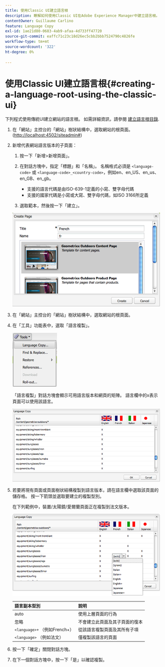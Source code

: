 ```yaml
---
title: 使用Classic UI建立語言根
description: 瞭解如何使用Classic UI在Adobe Experience Manager中建立語言根。
contentOwner: Guillaume Carlino
feature: Language Copy
exl-id: 1ae21d80-0683-4ab9-afaa-4d733ff47720
source-git-commit: eaffc71c23c18d26ec5cbb2bbb7524790c4826fe
workflow-type: tm+mt
source-wordcount: '322'
ht-degree: 0%

---
```


# 使用Classic UI建立語言根{#creating-a-language-root-using-the-classic-ui}

下列程式使用傳統UI建立網站的語言根。 如需詳細資訊，請參閱 [建立語言根目錄](/help/sites-administering/tc-prep.md#creating-a-language-root).

1. 在「網站」主控台的「網站」樹狀結構中，選取網站的根頁面。 ([http://localhost:4502/siteadmin#](http://localhost:4502/siteadmin#))
1. 新增代表網站語言版本的子頁面：

   1. 按一下「新增>新增頁面」。
   1. 在對話方塊中，指定「標題」和「名稱」。 名稱格式必須是 `<language-code>` 或 `<language-code>_<country-code>`，例如en、en_US、en_us、en_GB、en_gb。

      * 支援的語言代碼是由ISO-639-1定義的小寫、雙字母代碼
      * 支援的國家代碼是小寫或大寫、雙字母代碼，如ISO 3166所定義

   1. 選取範本，然後按一下「建立」。

   ![newpagefr](assets/newpagefr.png)

1. 在「網站」主控台的「網站」樹狀結構中，選取網站的根頁面。
1. 在「工具」功能表中，選取「語言複製」。

   ![工具語言副本](assets/toolslanguagecopy.png)

   「語言複製」對話方塊會顯示可用語言版本和網頁的矩陣。 語言欄中的x表示頁面可以使用該語言。

   ![languagecopydialog](assets/languagecopydialog.png)

1. 若要將現有頁面或頁面樹狀結構複製到語言版本，請在語言欄中選取該頁面的儲存格。 按一下箭頭並選取要建立的複製型別。

   在下列範例中，裝置/太陽鏡/愛爾蘭頁面正在複製到法文版本。

   ![languagecopydilogdropdown](assets/languagecopydilogdropdown.png)

   | 語言副本型別 | 說明 |
   |---|---|
   | auto | 使用上層頁面的行為 |
   | 忽略 | 不會建立此頁面及其子頁面的復本 |
   | `<language>+` （例如French+） | 從該語言複製頁面及其所有子項 |
   | `<language>` （例如法文） | 僅複製該語言的頁面 |

1. 按一下「確定」關閉對話方塊。
1. 在下一個對話方塊中，按一下「是」以確認複製。

